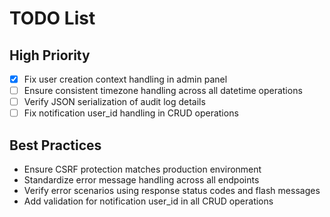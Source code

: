# TODO List
## High Priority
- [x] Fix user creation context handling in admin panel
- [ ] Ensure consistent timezone handling across all datetime operations
- [ ] Verify JSON serialization of audit log details
- [ ] Fix notification user_id handling in CRUD operations

## Best Practices
- Ensure CSRF protection matches production environment
- Standardize error message handling across all endpoints
- Verify error scenarios using response status codes and flash messages
- Add validation for notification user_id in all CRUD operations

